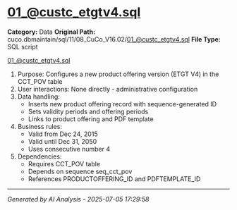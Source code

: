 # 01_@custc_etgtv4.sql

**Category:** Data
**Original Path:** cuco.dbmaintain/sql/11/08_CuCo_V16.02/01_@custc_etgtv4.sql
**File Type:** SQL script

01_@custc_etgtv4.sql
1. Purpose: Configures a new product offering version (ETGT V4) in the CCT_POV table
2. User interactions: None directly - administrative configuration
3. Data handling:
   - Inserts new product offering record with sequence-generated ID
   - Sets validity periods and offering periods
   - Links to product offering and PDF template
4. Business rules:
   - Valid from Dec 24, 2015
   - Valid until Dec 31, 2050
   - Uses consecutive number 4
5. Dependencies:
   - Requires CCT_POV table
   - Depends on sequence seq_cct_pov
   - References PRODUCTOFFERING_ID and PDFTEMPLATE_ID

---
*Generated by AI Analysis - 2025-07-05 17:29:58*
